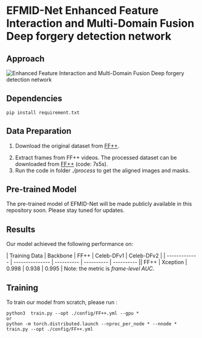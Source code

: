 # EFMID-Net Enhanced Feature Interaction and Multi-Domain Fusion Deep forgery detection network

## Approach

![Enhanced Feature Interaction and Multi-Domain Fusion Deep forgery detection network
](Framework.jpg)

## Dependencies
```
pip install requirement.txt
```

## Data Preparation
1. Download the original dataset from [FF++](https://github.com/ondyari/FaceForensics).
<!---2. Download the landmark detector from [here](https://github.com/codeniko/shape_predictor_81_face_landmarks).-->
2. Extract frames from FF++ videos. The processed dataset can be downloaded from [FF++](https://pan.baidu.com/s/1ZHm-WCiPjor2Tz2IsuojvA) (code: 7s5s).
4. Run the code in folder *./process* to get the aligned images and masks.

##  Pre-trained Model
The pre-trained model of EFMID-Net will be made publicly available in this repository soon. Please stay tuned for updates.


## Results

Our model achieved the following performance on:

| Training Data | Backbone        | FF++       | Celeb-DFv1   | Celeb-DFv2       | | ------------- | --------------- | ---------- | ---------- | ---------- || FF++          | Xception       | 0.998     | 0.938     | 0.995     |
Note: the metric is *frame-level AUC*.
## Training

To train our model from scratch, please run :

```
python3  train.py --opt ./config/FF++.yml --gpu *
or
python -m torch.distributed.launch --nproc_per_node * --nnode * train.py --opt ./config/FF++.yml
```

